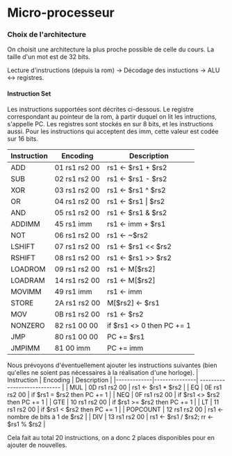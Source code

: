 # Micro-processeur
### Choix de l'architecture

On choisit une architecture la plus proche possible de celle du cours. La taille d'un mot est de 32 bits.



Lecture d'instructions (depuis la rom) -> Décodage des instuctions -> ALU <-> registres.


#### Instruction Set
Les instructions supportées sont décrites ci-dessous. 
Le registre correspondant au pointeur de la rom, à partir duquel on lit les intructions, s'appelle PC. Les registres sont stockés en sur 8 bits, et les instructions aussi. Pour les instructions qui acceptent des imm, cette valeur est codée sur 16 bits.

| Instruction | Encoding | Description |
|------------ | -------- | ----|
| ADD         | 01 rs1 rs2 00 |  rs1 <- \$rs1 + \$rs2  |
| SUB         | 02 rs1 rs2 00 |  rs1 <- \$rs1 - \$rs2  |
| XOR         | 03 rs1 rs2 00 |  rs1 <- \$rs1 ^ \$rs2  |
| OR          | 04 rs1 rs2 00 |  rs1 <- \$rs1 \| \$rs2 |
| AND         | 05 rs1 rs2 00 |  rs1 <- \$rs1 & \$rs2  |
| ADDIMM      | 45 rs1 imm    |  rs1 <- imm + \$rs1    |
| NOT         | 06 rs1 rs2 00 |  rs1 <- ~\$rs2         |
| LSHIFT      | 07 rs1 rs2 00 |  rs1 <- \$rs1 << \$rs2 |
| RSHIFT      | 08 rs1 rs2 00 |  rs1 <- \$rs1 >> \$rs2 |
| LOADROM     | 09 rs1 rs2 00 |  rs1 <- M[\$rs2]       |
| LOADRAM     | 14 rs1 rs2 00 |  rs1 <- M[\$rs2]       |
| MOVIMM      | 49 rs1 imm    |  rs1 <- imm            |
| STORE       | 2A rs1 rs2 00 |  M[\$rs2] <- \$rs1     |
| MOV         | 0B rs1 rs2 00 |  rs1 <- \$rs2          |
| NONZERO     | 82 rs1 00  00 |  if \$rs1 <> 0 then PC += 1  |
| JMP         | 80 rs1 00  00 |  PC += \$rs1           |
| JMPIMM      | 81 00  imm    |  PC += imm             |


Nous prévoyons d'éventuellement ajouter les instructions suivantes (bien qu'elles ne soient pas nécessaires à la réalisation d'une horloge).
| Instruction | Encoding      | Description                  | 
|-------------|---------------| ---------------------------- |
| MUL         | 0D rs1 rs2 00 |  rs1 <- \$rs1 * \$rs2 |
| EQ          | 0E rs1 rs2 00 |  if \$rs1 = \$rs2 then PC += 1  |
| NEQ         | 0F rs1 rs2 00 |  if \$rs1 <> \$rs2 then PC += 1  |
| GTE         | 10 rs1 rs2 00 |  if \$rs1 >= \$rs2 then PC += 1  |
| LT          | 11 rs1 rs2 00 |  if \$rs1 < \$rs2 then PC += 1  |
| POPCOUNT    | 12 rs1 rs2 00 |  rs1 <- nombre de bits à 1 de $rs2  |
| DIV         | 13 rs1 rs2 00 |  rs1 <- \$rs1 / \$rs2; rr <- \$rs1 % \$rs2 |



Cela fait au total 20 instructions, on a donc 2 places disponibles pour en ajouter de nouvelles.

